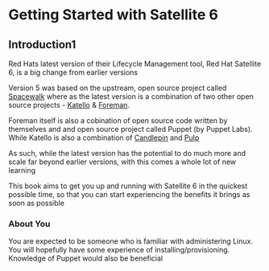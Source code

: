 # Getting Started with Satellite 6

## Introduction1

Red Hats latest version of their Lifecycle Management tool, Red Hat Satellite 6, is a big change from earlier versions

Version 5 was based on the upstream, open source project called [Spacewalk](http://spacewalk.redhat.com/) where as the latest version is a combination of two other open source projects - [Katello](http://www.katello.org/) & [Foreman](http://theforeman.org/).

Foreman itself is also a cobination of open source code written by themselves and and open source project called Puppet (by Puppet Labs). While Katello is also a combination of [Candlepin](http://www.candlepinproject.org/) and [Pulp](http://www.pulpproject.org/)

As such, while the latest version has the potential to do much more and scale far beyond earlier versions, with this comes a whole lot of new learning

This book aims to get you up and running with Satellite 6 in the quickest possible time, so that you can start experiencing the benefits it brings as soon as possible

### About You

You are expected to be someone who is familiar with administering Linux. You will hopefully have some experience of installing/provisioning. Knowledge of Puppet would also be beneficial
